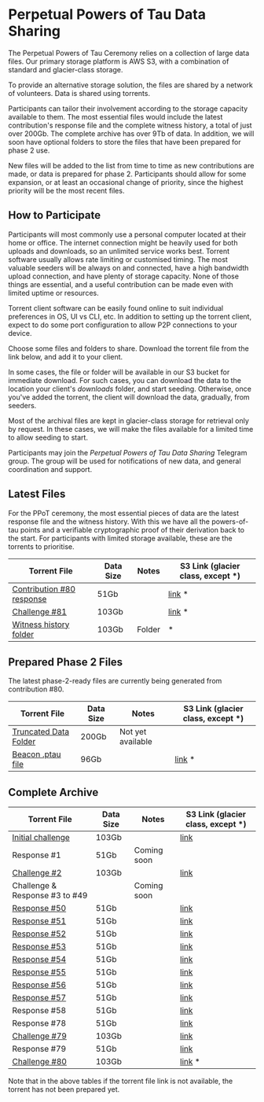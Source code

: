 # Perpetual Powers of Tau Data Sharing

The Perpetual Powers of Tau Ceremony relies on a collection of large data files. Our primary storage platform is AWS S3, with a combination of standard and glacier-class storage. 

To provide an alternative storage solution, the files are shared by a network of volunteers. Data is shared using torrents. 

Participants can tailor their involvement according to the storage capacity available to them. The most essential files would include the latest contribution's response file and the complete witness history, a total of just over 200Gb. The complete archive has over 9Tb of data. In addition, we will soon have optional folders to store the files that have been prepared for phase 2 use. 

New files will be added to the list from time to time as new contributions are made, or data is prepared for phase 2. Participants should allow for some expansion, or at least an occasional change of priority, since the highest priority will be the most recent files.

## How to Participate

Participants will most commonly use a personal computer located at their home or office. The internet connection might be heavily used for both uploads and downloads, so an unlimited service works best. Torrent software usually allows rate limiting or customised timing. The most valuable seeders will be always on and connected, have a high bandwidth upload connection, and have plenty of storage capacity. None of those things are essential, and a useful contribution can be made even with limited uptime or  resources.

Torrent client software can be easily found online to suit individual preferences in OS, UI vs CLI, etc. In addition to setting up the torrent client, expect to do some port configuration to allow P2P connections to your device. 

Choose some files and folders to share. Download the torrent file from the link below, and add it to your client. 

In some cases, the file or folder will be available in our S3 bucket for immediate download. For such cases, you can download the data to the location your client's _downloads_ folder, and start seeding. Otherwise, once you've added the torrent, the client will download the data, gradually, from seeders. 

Most of the archival files are kept in glacier-class storage for retrieval only by request. In these cases, we will make the files available for a limited time to allow seeding to start. 

Participants may join the *Perpetual Powers of Tau Data Sharing* Telegram group. The group will be used for notifications of new data, and general coordination and support. 

## Latest Files

For the PPoT ceremony, the most essential pieces of data are the latest response file and the witness history. With this we have all the powers-of-tau points and a verifiable cryptographic proof of their derivation back to the start. For participants with limited storage available, these are the torrents to prioritise.


| Torrent File | Data Size | Notes | S3 Link (glacier class, except *) |
|------|------|-------|----------|
| [Contribution #80 response](https://pse-trusted-setup-ppot.s3.eu-central-1.amazonaws.com/torrents/response_0080_carter.torrent) | 51Gb | | [link](https://pse-trusted-setup-ppot.s3.eu-central-1.amazonaws.com/response_0080_carter) * |  
| [Challenge #81](https://pse-trusted-setup-ppot.s3.eu-central-1.amazonaws.com/torrents/challenge_0081.torrent) | 103Gb |  | [link](https://pse-trusted-setup-ppot.s3.eu-central-1.amazonaws.com/challenge_0081) * |
| [Witness history folder](https://pse-trusted-setup-ppot.s3.eu-central-1.amazonaws.com/torrents/witness-history-80.torrent) | 103Gb | Folder | * |


## Prepared Phase 2 Files

The latest phase-2-ready files are currently being generated from contribution #80. 

| Torrent File | Data Size | Notes | S3 Link (glacier class, except *) |
|--------------|-----------|-------|---|
| [Truncated Data Folder](torrent-link) | 200Gb | Not yet available |
| [Beacon .ptau file](https://pse-trusted-setup-ppot.s3.eu-central-1.amazonaws.com/torrents/ppot_0080_beacon.ptau.torrent) | 96Gb |  | [link](https://pse-trusted-setup-ppot.s3.eu-central-1.amazonaws.com/pot28_0080/ppot_0080_beacon.ptau) * |

## Complete Archive

| Torrent File | Data Size | Notes | S3 Link (glacier class, except *) |
|--------------|-----------|-------|---------|
| [Initial challenge](https://pse-trusted-setup-ppot.s3.eu-central-1.amazonaws.com/torrents/challenge_initial.torrent) | 103Gb |  | [link](https://pse-trusted-setup-ppot.s3.eu-central-1.amazonaws.com/challenge_initial)  |
| Response #1 | 51Gb | Coming soon |  |
| [Challenge #2](https://pse-trusted-setup-ppot.s3.eu-central-1.amazonaws.com/torrents/challenge_0002_kobi.torrent) | 103Gb |  | [link](https://pse-trusted-setup-ppot.s3.eu-central-1.amazonaws.com/challenge_0002_kobi)  |
| Challenge & Response #3 to #49 |  | Coming soon |  |
| [Response #50](https://pse-trusted-setup-ppot.s3.eu-central-1.amazonaws.com/torrents/response_0050_weijie.torrent) | 51Gb |  | [link](https://pse-trusted-setup-ppot.s3.eu-central-1.amazonaws.com/response_0050_weijie)  |
| [Response #51](https://pse-trusted-setup-ppot.s3.eu-central-1.amazonaws.com/torrents/response_0051_joe.torrent) | 51Gb |  | [link](https://pse-trusted-setup-ppot.s3.eu-central-1.amazonaws.com/response_0051_joe) |
| [Response #52](https://pse-trusted-setup-ppot.s3.eu-central-1.amazonaws.com/torrents/response_0052_zaki.torrent) | 51Gb |  | [link](https://pse-trusted-setup-ppot.s3.eu-central-1.amazonaws.com/response_0052_zaki) |
| [Response #53](https://pse-trusted-setup-ppot.s3.eu-central-1.amazonaws.com/torrents/response_0053_juan.torrent) | 51Gb |  | [link](https://pse-trusted-setup-ppot.s3.eu-central-1.amazonaws.com/response_0053_juan) |
| [Response #54](https://pse-trusted-setup-ppot.s3.eu-central-1.amazonaws.com/torrents/response_0054_jarrad.torrent) | 51Gb |  | [link](https://pse-trusted-setup-ppot.s3.eu-central-1.amazonaws.com/response_0054_jarrad)  |
| [Response #55](https://pse-trusted-setup-ppot.s3.eu-central-1.amazonaws.com/torrents/response_0055_tyler.torrent) | 51Gb |  | [link](https://pse-trusted-setup-ppot.s3.eu-central-1.amazonaws.com/response_0055_tyler) |
| [Response #56](https://pse-trusted-setup-ppot.s3.eu-central-1.amazonaws.com/torrents/response_0056_auryn.torrent) | 51Gb |  | [link](https://pse-trusted-setup-ppot.s3.eu-central-1.amazonaws.com/response_0056_auryn) |
| [Response #57](https://pse-trusted-setup-ppot.s3.eu-central-1.amazonaws.com/torrents/response_0057_gisli.torrent) | 51Gb |  | [link](https://pse-trusted-setup-ppot.s3.eu-central-1.amazonaws.com/response_0057_gisli) |
| Response #58 | 51Gb |  | [link](https://pse-trusted-setup-ppot.s3.eu-central-1.amazonaws.com/response_0058_rasikh) |
| Response #78 | 51Gb |  | [link](https://pse-trusted-setup-ppot.s3.eu-central-1.amazonaws.com/response_0078_soham) |
| [Challenge #79](https://pse-trusted-setup-ppot.s3.eu-central-1.amazonaws.com/torrents/challenge_0079_a.torrent) | 103Gb |  | [link](https://pse-trusted-setup-ppot.s3.eu-central-1.amazonaws.com/challenge_0079)  |
| Response #79 | 51Gb |  | [link](https://pse-trusted-setup-ppot.s3.eu-central-1.amazonaws.com/response_0079_atheartengineer) |
| [Challenge #80](https://pse-trusted-setup-ppot.s3.eu-central-1.amazonaws.com/torrents/challenge_0080.torrent) | 103Gb |  | [link](https://pse-trusted-setup-ppot.s3.eu-central-1.amazonaws.com/challenge_0080) * |


Note that in the above tables if the torrent file link is not available, the torrent has not been prepared yet.
